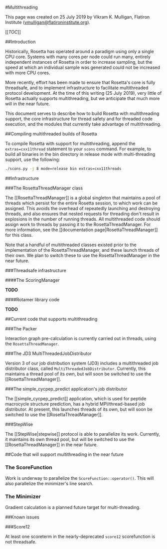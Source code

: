 #Multithreading

This page was created on 25 July 2019 by Vikram K. Mulligan, Flatiron Institute (vmulligan@flatironinstitute.org).

[[_TOC_]]

##Introduction

Historically, Rosetta has operated around a paradigm using only a single CPU core.  Systems with many cores per node could run many, entirely independent instances of Rosetta in order to increase sampling, but the speed at which an individual sample was generated could not be increased with more CPU cores.

More recently, effort has been made to ensure that Rosetta's core is fully threadsafe, and to implement infrastructure to facilitate multithreaded protocol development.  At the time of this writing (25 July 2019), very little of Rosetta actually supports multithreading, but we anticipate that much more will in the near future.

This document serves to describe how to build Rosetta with multithreading support, the core infrastructure for thread safety and for threaded code execution, and the modules that currently take advantage of multithreading.

##Compiling multithreaded builds of Rosetta

To compile Rosetta with support for multithreading, append the `extras=cxx11thread` statement to your `scons` command.  For example, to build all binaries in the bin directory in release mode with multi-threading support, use the following:

```bash
./scons.py -j 8 mode=release bin extras=cxx11threads
```

##Infrastructure

###The RosettaThreadManager class

The [[RosettaThreadManager]] is a global singleton that maintains a pool of threads which persist for the entire Rosetta session, to which work can be assigned.  This avoids the overhead of repeatedly launching and destroying threads, and also ensures that nested requests for threading don't result in explosions in the number of running threads.  All multithreaded code should assign work to threads by passing it to the RosettaThreadManager.  For more information, see the [[documentation page|RosettaThreadManager]] for this class.

Note that a handful of multithreaded classes existed prior to the implementation of the RosettaThreadManager, and these launch threads of their own.  We plan to switch these to use the RosettaThreadManager in the near future.

###Threadsafe infrastructure

####The ScoringManager

**TODO**

####Rotamer library code

**TODO**

##Current code that supports multithreading

###The Packer

Interaction graph pre-calculation is currently carried out in threads, using the `RosettaThreadManager`.

###The JD3 MultiThreadedJobDistributor

Version 3 of our job distribution system (JD3) includes a multithreaded job distributor class, called `MultiThreadedJobDistributor`.  Currently, this maintains a thread pool of its own, but will soon be switched to use the [[RosettaThreadManager]].

###The simple_cycpep_predict application's job distributor

The [[simple_cycpep_predict]] application, which is used for peptide macrocycle structure prediction, has a hybrid MPI/thread-based job distributor.  At present, this launches threads of its own, but will soon be switched to use the [[RosettaThreadManager]].

###StepWise

The [[StepWise|stepwise]] protocol is able to parallelize its work.  Currently, it maintains its own thread pool, but will be switched to use the [[RosettaThreadManager]] in the near future.

##Code that will support multithreading in the near future

### The ScoreFunction

Work is underway to parallelize the `ScoreFunction::operator()`.  This will also parallelize the minimizer's line search.

### The Minimizer

Gradient calculation is a planned future target for multi-threading.

##Known issues

###Score12

At least one scoreterm in the nearly-deprecated `score12` scorefunction is not threadsafe.